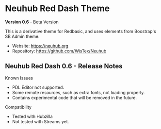 # Neuhub Red Dash Theme

**Version 0.6** - Beta Version

This is a derivative theme for Redbasic, and uses elements from Boostrap's SB Admin theme.

* Website: https://neuhub.org
* Repository: https://github.com/WisTex/Neuhub

## Neuhub Red Dash 0.6 - Release Notes

Known Issues
* PDL Editor not supported.
* Some remote resources, such as extra fonts, not loading properly.
* Contains experimental code that will be removed in the future.

Compatibility
* Tested with Hubzilla
* Not tested with Streams yet.

